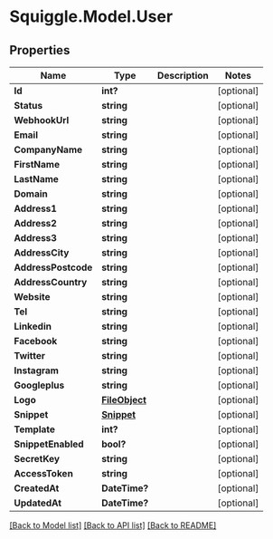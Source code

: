 # Squiggle.Model.User
## Properties

Name | Type | Description | Notes
------------ | ------------- | ------------- | -------------
**Id** | **int?** |  | [optional] 
**Status** | **string** |  | [optional] 
**WebhookUrl** | **string** |  | [optional] 
**Email** | **string** |  | [optional] 
**CompanyName** | **string** |  | [optional] 
**FirstName** | **string** |  | [optional] 
**LastName** | **string** |  | [optional] 
**Domain** | **string** |  | [optional] 
**Address1** | **string** |  | [optional] 
**Address2** | **string** |  | [optional] 
**Address3** | **string** |  | [optional] 
**AddressCity** | **string** |  | [optional] 
**AddressPostcode** | **string** |  | [optional] 
**AddressCountry** | **string** |  | [optional] 
**Website** | **string** |  | [optional] 
**Tel** | **string** |  | [optional] 
**Linkedin** | **string** |  | [optional] 
**Facebook** | **string** |  | [optional] 
**Twitter** | **string** |  | [optional] 
**Instagram** | **string** |  | [optional] 
**Googleplus** | **string** |  | [optional] 
**Logo** | [**FileObject**](FileObject.md) |  | [optional] 
**Snippet** | [**Snippet**](Snippet.md) |  | [optional] 
**Template** | **int?** |  | [optional] 
**SnippetEnabled** | **bool?** |  | [optional] 
**SecretKey** | **string** |  | [optional] 
**AccessToken** | **string** |  | [optional] 
**CreatedAt** | **DateTime?** |  | [optional] 
**UpdatedAt** | **DateTime?** |  | [optional] 

[[Back to Model list]](../README.md#documentation-for-models) [[Back to API list]](../README.md#documentation-for-api-endpoints) [[Back to README]](../README.md)

